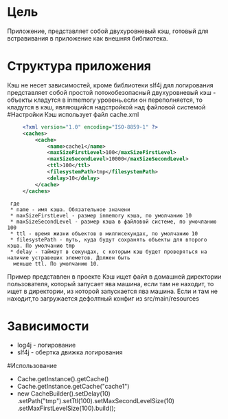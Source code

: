 # Цель
Приложение, представляет собой двухуровневый кэш, готовый для встравивания в приложение как внешняя библиотека.

# Структура приложения

Кэш не несет зависимостей, кроме библиотеки slf4j дял логирования
представляет собой простой потокобезопасный двухуровневый кэш - объекты кладутся в inmemory уровень.если он
 переполняется, то кладутся в кэш, являющийся надстройкой над  файловой системой
 #Настройки
 Кэш использует файл cache.xml


```xml
     <?xml version="1.0" encoding="ISO-8859-1" ?>
     <caches>
         <cache>
             <name>cache1</name>
             <maxSizeFirstLevel>100</maxSizeFirstLevel>
             <maxSizeSecondLevel>10000</maxSizeSecondLevel>
             <ttl>100</ttl>
             <filesystemPath>tmp</filesystemPath>
             <delay>10</delay>
         </cache>
     </caches>
```


     где
     * name - имя кэша. Обязательное значени
     * maxSizeFirstLevel - размер inmemory кэша, по умолчанию 10
     * maxSizeSecondLevel - размер кэша в файловой системе, по умочланию 100
     * ttl - время жизни объектов в миллисекундах, по умолчанию 10
     * filesystePath - путь, куда будут сохранять объекты для второго кэша. По умолчанию tmp
     * delay - таймаут в секундах, с которым кэш будет проверяться на наличие устравеших элеметов. Должен быть
      меньше ttl. По умолчанию 10.
 Пример представлен в проекте
 Кэш ищет файл в домашней директории пользователя, который запусает ява машина, если там не находит, то ищет
 в директории, из которой запускается ява машина. Если и там не находит,то загружается дефолтный конфиг из src/main/resources
 # Зависимости
  * log4j - логирование
  * slf4j - обертка движка логирования

  #Использование
 * Cache.getInstance().getCache()
 * Cache.getInstance.getCache("cache1")
 * new CacheBuilder().setDelay(10)
  .setPath("tmp").setTtl(100).setMaxSecondLevelSize(10)
  .setMaxFirstLevelSize(100).build();
